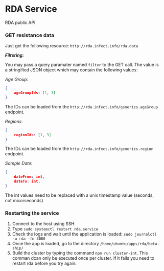 # RDA Service

RDA public API


### GET resistance data

Just get the following resource: `http://rda.infect.info/rda.data`

***Filtering:***

You may pass a query paramater named `filter` to the GET call. The value is a stringified JSON object which may contain the following values:

*Age Group*:

```json
{
    ageGroupIds: [1, 3]
}
```

The IDs can be loaded from the `http://rda.infect.info/generics.ageGroup` endpoint.



*Regions*:

```json
{
    regionIds: [1, 3]
}
```

The IDs can be loaded from the `http://rda.infect.info/generics.region` endpoint.



*Sample Date*:

```json
{
    dateFrom: int,
    dateTo: int,
}
```

The int values need to be replaced with a unix timestamp value (seconds, not micorseconds)


### Restarting the service

1. Connect to the host using SSH
2. Type `sudo systemctl restart rda.service`
3. Check the logs and wait until the application is loaded: `sudo journalctl -u rda -fn 3000`
4. Once the app is loaded, go to the directory `/home/ubuntu/apps/rda/beta-ship/`
4. Build the cluster by typing the command `npm run cluster-int`. This comman dcan only be executed once per cluster. If it fails you need to restart rda before you try again.
